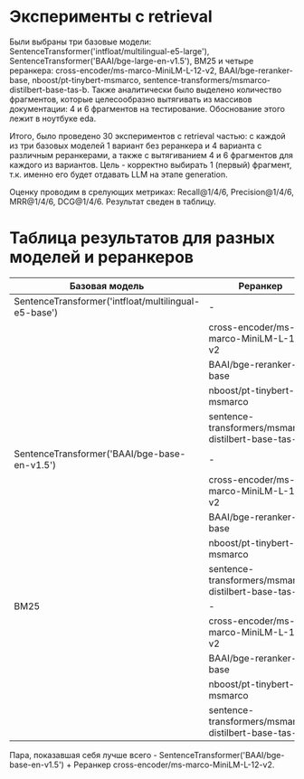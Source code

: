 # Эксперименты с retrieval
Были выбраны три базовые модели: SentenceTransformer('intfloat/multilingual-e5-large'), SentenceTransformer('BAAI/bge-large-en-v1.5'), BM25 и четыре реранкера: cross-encoder/ms-marco-MiniLM-L-12-v2, BAAI/bge-reranker-base, nboost/pt-tinybert-msmarco, sentence-transformers/msmarco-distilbert-base-tas-b. Также аналитически было выделено количество фрагментов, которые целесообразно вытягивать из массивов документации: 4 и 6 фрагментов на тестирование. Обоснование этого лежит в ноутбуке eda.

Итого, было проведено 30 экспериментов с retrieval частью: с каждой из три базовых моделей 1 вариант без реранкера и 4 варианта с различным реранкерами, а также с вытягиванием 4 и 6 фрагментов для каждого из вариантов. Цель - корректно выбирать 1 (первый) фрагмент, т.к. именно его будет отдавать LLM на этапе generation. 

Оценку проводим в срелующих метриках: Recall@1/4/6, Precision@1/4/6, MRR@1/4/6, DCG@1/4/6. Результат сведен в таблицу.

# Таблица результатов для разных моделей и реранкеров

| Базовая модель | Реранкер | Recall@1 | Recall@4 | Recall@6 | Precision@1 | Precision@4 | Precision@6 | MRR@1 | MRR@4 | MRR@6 | DCG@1 | DCG@4 | DCG@6 |
|---------------|----------|----------|----------|----------|-------------|-------------|-------------|-------|-------|-------|-------|-------|-------|
| SentenceTransformer('intfloat/multilingual-e5-base') | - | 0.56 | 0.79 | 0.83 | 0.56 | 0.20 | 0.14 | 0.56 | 0.65 | 0.66 | 0.56 | 0.68 | 0.70 |
| | cross-encoder/ms-marco-MiniLM-L-12-v2 | 0.70 | 0.87 | 0.89 | 0.70 | 0.22 | 0.15 | 0.70 | 0.77 | 0.78 | 0.70 | 0.80 | 0.80 |
| | BAAI/bge-reranker-base | 0.71 | 0.87 | 0.89 | 0.71 | 0.22 | 0.15 | 0.71 | 0.77 | 0.78 | 0.71 | 0.80 | 0.80 |
| | nboost/pt-tinybert-msmarco | 0.00 | 0.02 | 0.03 | 0.00 | 0.01 | 0.01 | 0.00 | 0.01 | 0.01 | 0.00 | 0.01 | 0.01 |
| | sentence-transformers/msmarco-distilbert-base-tas-b | 0.01 | 0.13 | 0.27 | 0.01 | 0.03 | 0.04 | 0.01 | 0.05 | 0.08 | 0.01 | 0.07 | 0.12 |
| SentenceTransformer('BAAI/bge-base-en-v1.5') | - | 0.64 | 0.88 | 0.9 | 0.64 | 0.22 | 0.15 | 0.64 | 0.74 | 0.75 | 0.64 | 0.78 | 0.79 |
| | cross-encoder/ms-marco-MiniLM-L-12-v2 | 0.71 | 0.88 | 0.90 | 0.71 | 0.22 | 0.15 | 0.71 | 0.78 | 0.78 | 0.71 | 0.80 | 0.81 |
| | BAAI/bge-reranker-base | 0.70 | 0.87 | 0.89 | 0.70 | 0.22 | 0.15 | 0.70 | 0.77 | 0.77 | 0.70 | 0.80 | 0.80 |
| | nboost/pt-tinybert-msmarco | 0.01 | 0.02 | 0.03 | 0.01 | 0.01 | 0.01 | 0.01 | 0.01 | 0.01 | 0.01 | 0.01 | 0.02 |
| | sentence-transformers/msmarco-distilbert-base-tas-b | 0.04 | 0.19 | 0.30 | 0.04 | 0.05 | 0.05 | 0.04 | 0.0 | 0.11 | 0.04 | 0.12 | 0.15 |
| BM25 | - | 0.58 | 0.83 | 0.86 | 0.58 | 0.21 | 0.14 | 0.58 | 0.69 | 0.69 | 0.58 | 0.72 | 0.74 |
| | cross-encoder/ms-marco-MiniLM-L-12-v2 | 0.68 | 0.85 | 0.88 | 0.68 | 0.21 | 0.15 | 0.68 | 0.75 | 0.76 | 0.68 | 0.78 | 0.79 |
| | BAAI/bge-reranker-base | 0.71 | 0.85 | 0.89 | 0.71 | 0.21 | 0.15 | 0.71 | 0.76 | 0.77 | 0.71 | 0.79 | 0.80 |
| | nboost/pt-tinybert-msmarco | 0.01 | 0.02 | 0.03 | 0.01 | 0.01 | 0.01 | 0.01 | 0.01 | 0.01 | 0.01 | 0.01 | 0.01 |
| | sentence-transformers/msmarco-distilbert-base-tas-b | 0.04 | 0.20 | 0.30 | 0.04 | 0.05 | 0.05 | 0.04 | 0.11 | 0.12 | 0.04 | 0.12 | 0.16 |

Пара, показавшая себя лучше всего - SentenceTransformer('BAAI/bge-base-en-v1.5') + Реранкер cross-encoder/ms-marco-MiniLM-L-12-v2.
